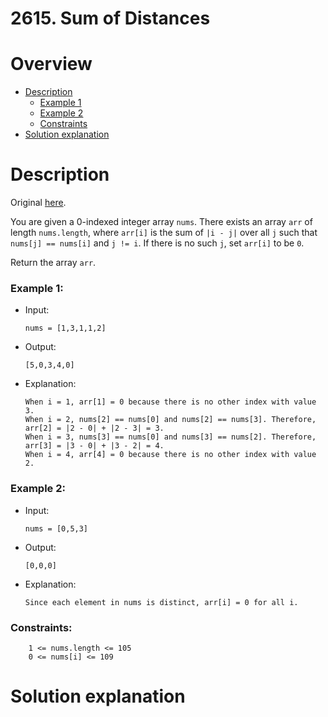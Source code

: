 
# 2615. Sum of Distances
# Overview
- [Description](#description)
  - [Example 1](#example-1)
  - [Example 2](#example-2)
  - [Constraints](#constraints)
- [Solution explanation](#solution-explanation)

# Description
Original [here](https://leetcode.com/problems/sum-of-distances/description/).

You are given a 0-indexed integer array `nums`. There exists an array `arr` of length `nums.length`, where `arr[i]` is the sum of `|i - j|` over all `j` such that `nums[j] == nums[i]` and `j != i`. If there is no such `j`, set `arr[i]` to be `0`.

Return the array `arr`.

### Example 1:
- Input:
  ```
  nums = [1,3,1,1,2]
  ```
- Output:
  ```
  [5,0,3,4,0]
  ```
- Explanation:
  ```When i = 0, nums[0] == nums[2] and nums[0] == nums[3]. Therefore, arr[0] = |0 - 2| + |0 - 3| = 5. 
  When i = 1, arr[1] = 0 because there is no other index with value 3.
  When i = 2, nums[2] == nums[0] and nums[2] == nums[3]. Therefore, arr[2] = |2 - 0| + |2 - 3| = 3. 
  When i = 3, nums[3] == nums[0] and nums[3] == nums[2]. Therefore, arr[3] = |3 - 0| + |3 - 2| = 4. 
  When i = 4, arr[4] = 0 because there is no other index with value 2. 
  ```

### Example 2:
- Input:
  ```
  nums = [0,5,3]
  ```
- Output:
  ```
  [0,0,0]
  ```
- Explanation:
  ```
  Since each element in nums is distinct, arr[i] = 0 for all i.
  ```

### Constraints:
```
    1 <= nums.length <= 105
    0 <= nums[i] <= 109
```

# Solution explanation
